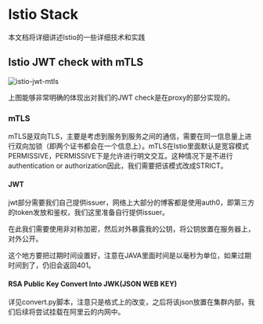 # Istio Stack

本文档将详细讲述Istio的一些详细技术和实践

## Istio JWT check with mTLS

![istio-jwt-mtls](D:\kubecon\Istio\istio-jwt-mtls.png)

上图能够非常明确的体现出对我们的JWT check是在proxy的部分实现的。

### mTLS

mTLS是双向TLS，主要是考虑到服务到服务之间的通信，需要在同一信息量上进行双向加锁（即两个证书都会在一个信息上）。mTLS在Istio里面默认是宽容模式PERMISSIVE，PERMISSIVE下是允许进行明文交互。这种情况下是不进行authentication or authorization因此，我们需要把该模式改成STRICT。

#### JWT

jwt部分需要我们自己提供issuer，网络上大部分的博客都是使用auth0，即第三方的token发放和鉴权，我们这里准备自行提供issuer。

在此我们需要使用非对称加密，然后对外暴露我的公钥，将公钥放置在服务器上，对外公开。

这个地方要把过期时间设置好，注意在JAVA里面时间是以毫秒为单位，如果过期时间到了，仍旧会返回401。

#### RSA Public Key  Convert Into JWK(JSON WEB KEY)

详见convert.py脚本，注意只是格式上的改变，之后将该json放置在集群内部，我们后续将尝试挂载在阿里云的内网中。